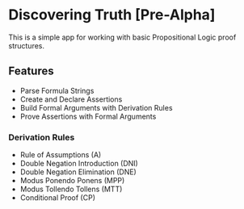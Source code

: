 # Discovering Truth [Pre-Alpha]

This is a simple app for working with basic Propositional Logic proof structures.

## Features

- Parse Formula Strings
- Create and Declare Assertions
- Build Formal Arguments with Derivation Rules
- Prove Assertions with Formal Arguments

### Derivation Rules

- Rule of Assumptions (A)
- Double Negation Introduction (DNI)
- Double Negation Elimination (DNE)
- Modus Ponendo Ponens (MPP)
- Modus Tollendo Tollens (MTT)
- Conditional Proof (CP)